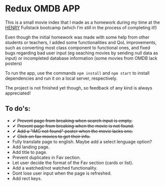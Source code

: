 
# Redux OMDB APP

This is a small movie index that I made as a homework during my time at the [HENRY](https://www.soyhenry.com/) Fullstack bootcamp (which I'm still in the process of completing it!)

Even though the initial homework was made with some help from other students or teachers, I added some functionalities and QoL improvements, such as converting most class component to functional ones, and fixed bugs regarding bad user input (eg seaching movies by sending null data as input) or incompleted database information (some movies from OMDB lack posters)

To run the app, use the commands ```npm install``` and ```npm start``` to install dependencies and run it on a local server, respectively.

The project is not finished yet though, so feedback of any kind is always appreciated!

## To do's: 

* ✔ ~~Prevent page from breaking when search input is empty.~~
* ✔ ~~Prevent page from breaking when the movie is not found.~~
* ✔ ~~Add a "IMG not found" poster when the movie lacks one.~~
* ✔ ~~Click on fav movies to get their info.~~
* Fully translate page to english. Maybe add a select lenguage option?
* Add landing page.
* Add title to page.
* Prevent duplicates in Fav section.
* Let user decide the format of the Fav section (cards or list).
* Add a watched/not watched functionality.
* Dont lose user input when the page is refreshed. 
* Add rect keys.



